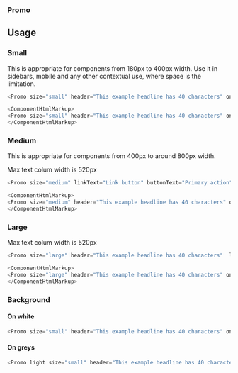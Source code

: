 ### Promo

## Usage

### Small

This is appropriate for components from 180px to 400px width. Use it in sidebars, mobile and any other contextual use, where space is the limitation.

```js
<Promo size="small" header="This example headline has 40 characters" onClose={()=>window.alert('close')} linkText="Link button" buttonText="Primary action"> A description with a <b>maximum of 100</b> characters. That usually means only one or two sentences. </Promo>
```

```js noeditor
<ComponentHtmlMarkup>
<Promo size="small" header="This example headline has 40 characters" onClose={()=>window.alert('close')}> A description with a <b>maximum of 100</b> characters. That usually means only one or two sentences. </Promo>
</ComponentHtmlMarkup>
```

### Medium

This is appropriate for components from 400px to around 800px width.

Max text colum width is 520px

```js
<Promo size="medium" linkText="Link button" buttonText="Primary action" header="This example headline has 40 characters" onClose={()=>window.alert('close')}> A description with a <b>maximum of 100</b> characters. That usually means only one or two sentences. </Promo>
```

```js noeditor
<ComponentHtmlMarkup>
<Promo size="medium" header="This example headline has 40 characters" onClose={()=>window.alert('close')}> A description with a <b>maximum of 100</b> characters. That usually means only one or two sentences. </Promo>
</ComponentHtmlMarkup>
```

### Large

Max text colum width is 520px

```js
<Promo size="large" header="This example headline has 40 characters"  linkText="Link button" buttonText="Primary action" onClose={()=>window.alert('close')}> A description with a <b>maximum of 100</b> characters. That usually means only one or two sentences. </Promo>
```

```js noeditor
<ComponentHtmlMarkup>
<Promo size="large" header="This example headline has 40 characters" onClose={()=>window.alert('close')}> A description with a <b>maximum of 100</b> characters. That usually means only one or two sentences. </Promo>
</ComponentHtmlMarkup>
```

### Background

#### On white
```js
<Promo size="small" header="This example headline has 40 characters" onClose={()=>window.alert('close')} linkText="Link button" buttonText="Primary action"> A description with a <b>maximum of 100</b> characters. That usually means only one or two sentences. </Promo>
```
#### On greys
```js
<Promo light size="small" header="This example headline has 40 characters" onClose={()=>window.alert('close')} linkText="Link button" buttonText="Primary action"> A description with a <b>maximum of 100</b> characters. That usually means only one or two sentences. </Promo>
```